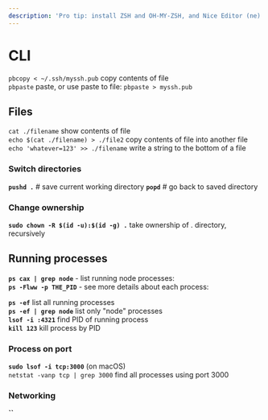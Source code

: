 ```yaml
---
description: 'Pro tip: install ZSH and OH-MY-ZSH, and Nice Editor (ne)!'
---
```


# CLI

`pbcopy < ~/.ssh/myssh.pub` copy contents of file  
`pbpaste` paste, or use paste to file: `pbpaste > myssh.pub` 

## Files

`cat ./filename` show contents of file  
`echo $(cat ./filename) > ./file2` copy contents of file into another file  
`echo 'whatever=123' >> ./filename` write a string to the bottom of a file

### Switch directories

**`pushd .`** \# save current working directory **`popd`** \# go back to saved directory

### Change ownership

**`sudo chown -R $(id -u):$(id -g) .`** take ownership of . directory, recursively

## Running processes

**`ps cax | grep node`** - list running node processes:  
**`ps -Flww -p THE_PID`** - see more details about each process:

**`ps -ef`** list all running processes  
**`ps -ef | grep node`** list only "node" processes  
**`lsof -i :4321`** find PID of running process  
**`kill 123`** kill process by PID

### Process on port

**`sudo lsof -i tcp:3000`** \(on macOS\)  
`netstat -vanp tcp | grep 3000` find all processes using port 3000

### Networking

**\`\`**

